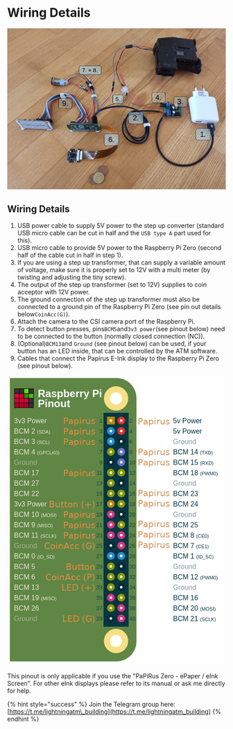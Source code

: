 # Wiring Details

![](../../.gitbook/assets/wiring_details_numbered.jpg)

## Wiring Details

1. USB power cable to supply 5V power to the step up converter \(standard USB micro cable can be cut in half and the `USB type A` part used for this\).
2. USB micro cable to provide 5V power to the Raspberry Pi Zero \(second half of the cable cut in half in step 1\).
3. If you are using a step up transformer, that can supply a variable amount of voltage, make sure it is properly set to 12V with a multi meter \(by twisting and adjusting the tiny screw\).
4. The output of the step up transformer \(set to 12V\) supplies to coin acceptor with 12V power.
5. The ground connection of the step up transformer must also be connected to a ground pin of the Raspberry Pi Zero \(see pin out details below`CoinAcc(G)`).
6. Attach the camera to the CSI camera port of the Raspberry Pi.
7. To detect button presses, pins`BCM5`and`3v3 power`\(see pinout below\) need to be connected to the button \(normally closed connection \(NC\)\).
8. \(Optional\)`BCM13`and `Ground` \(see pinout below\) can be used, if your button has an LED inside, that can be controlled by the ATM software.
9. Cables that connect the Papirus E-Ink display to the Raspberry Pi Zero \(see pinout below\).

![](../../.gitbook/assets/pinout.png)

This pinout is only applicable if you use the "PaPiRus Zero - ePaper / eInk Screen". For other eInk displays please refer to its manual or ask me directly for help.

{% hint style="success" %}
Join the Telegram group here: [https://t.me/lightningatm\_building](https://t.me/lightningatm_building)
{% endhint %}
